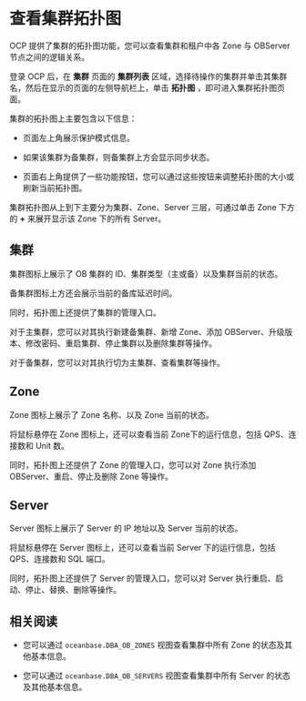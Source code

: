 # 查看集群拓扑图

OCP 提供了集群的拓扑图功能，您可以查看集群和租户中各 Zone 与 OBServer 节点之间的逻辑关系。

登录 OCP 后，在 **集群** 页面的 **集群列表** 区域，选择待操作的集群并单击其集群名，然后在显示的页面的左侧导航栏上，单击 **拓扑图** ，即可进入集群拓扑图页面。

集群的拓扑图上主要包含以下信息：

* 页面左上角展示保护模式信息。

* 如果该集群为备集群，则备集群上方会显示同步状态。

* 页面右上角提供了一些功能按钮，您可以通过这些按钮来调整拓扑图的大小或刷新当前拓扑图。

集群拓扑图从上到下主要分为集群、Zone、Server 三层，可通过单击 Zone 下方的 **+** 来展开显示该 Zone 下的所有 Server。

## 集群

集群图标上展示了 OB 集群的 ID、集群类型（主或备）以及集群当前的状态。

备集群图标上方还会展示当前的备库延迟时间。

同时，拓扑图上还提供了集群的管理入口。

对于主集群，您可以对其执行新建备集群、新增 Zone、添加 OBServer、升级版本、修改密码、重启集群、停止集群以及删除集群等操作。

对于备集群，您可以对其执行切为主集群、查看集群等操作。

## Zone

Zone 图标上展示了 Zone 名称、以及 Zone 当前的状态。

将鼠标悬停在 Zone 图标上，还可以查看当前 Zone下的运行信息，包括 QPS、连接数和 Unit 数。

同时，拓扑图上还提供了 Zone 的管理入口，您可以对 Zone 执行添加 OBServer、重启、停止及删除 Zone 等操作。

## Server

Server 图标上展示了 Server 的 IP 地址以及 Server 当前的状态。

将鼠标悬停在 Server 图标上，还可以查看当前 Server 下的运行信息，包括 QPS、连接数和 SQL 端口。

同时，拓扑图上还提供了 Server 的管理入口，您可以对 Server 执行重启、启动、停止、替换、删除等操作。

## 相关阅读
  
* 您可以通过 `oceanbase.DBA_OB_ZONES` 视图查看集群中所有 Zone 的状态及其他基本信息。

* 您可以通过 `oceanbase.DBA_OB_SERVERS` 视图查看集群中所有 Server 的状态及其他基本信息。
